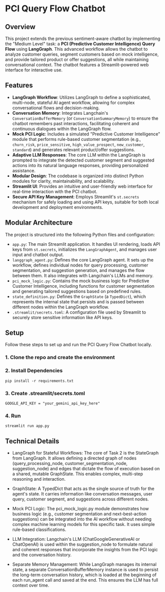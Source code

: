 # PCI Query Flow Chatbot 

## Overview

This project extends the previous sentiment-aware chatbot by implementing the "Medium Level" task: a **PCI (Predictive Customer Intelligence) Query Flow** using **LangGraph**. This advanced workflow allows the chatbot to analyze customer queries, segment customers based on mock intelligence, and provide tailored product or offer suggestions, all while maintaining conversational context. The chatbot features a Streamlit-powered web interface for interactive use.

## Features

* **LangGraph Workflow**: Utilizes LangGraph to define a sophisticated, multi-node, stateful AI agent workflow, allowing for complex conversational flows and decision-making.
* **Conversation Memory**: Integrates Langchain's `ConversationBufferMemory` (or `ConversationSummaryMemory`) to ensure the chatbot remembers past interactions, facilitating coherent and continuous dialogues within the LangGraph flow.
* **Mock PCI Logic**: Includes a simulated "Predictive Customer Intelligence" module that performs rule-based customer segmentation (e.g., `churn_risk`, `price_sensitive`, `high_value_prospect`, `new_customer`, `standard`) and generates relevant product/offer suggestions.
* **Adaptive LLM Responses**: The core LLM within the LangGraph is prompted to integrate the detected customer segment and suggested actions into its natural language responses, providing personalized assistance.
* **Modular Design**: The codebase is organized into distinct Python modules for clarity, maintainability, and scalability.
* **Streamlit UI**: Provides an intuitive and user-friendly web interface for real-time interaction with the PCI chatbot.
* **Secure API Key Management**: Employs Streamlit's `st.secrets` mechanism for safely loading and using API keys, suitable for both local development and deployment environments.

## Modular Architecture

The project is structured into the following Python files and configuration:

* `app.py`: The main Streamlit application. It handles UI rendering, loads API keys from `st.secrets`, initializes the `LangGraphAgent`, and manages user input and chatbot output.
* `langgraph_agent.py`: Defines the core LangGraph agent. It sets up the workflow, defines individual nodes for query processing, customer segmentation, and suggestion generation, and manages the flow between them. It also integrates with Langchain's LLMs and memory.
* `pci_mock_logic.py`: Contains the mock business logic for Predictive Customer Intelligence, including functions for customer segmentation and generating tailored suggestions based on predefined rules.
* `state_definition.py`: Defines the `GraphState` (a `TypedDict`), which represents the internal state that persists and is passed between different nodes within the LangGraph workflow.
* `.streamlit/secrets.toml`: A configuration file used by Streamlit to securely store sensitive information like API keys.

## Setup

Follow these steps to set up and run the PCI Query Flow Chatbot locally.
### 1. Clone the repo and create the environment
### 2. Install Dependencies
```pip install -r requirements.txt ```

### 3. Create .streamlit/secrets.toml
`GOOGLE_API_KEY = "your_gemini_api_key_here"`

### 4. Run
`streamlit run app.py`

## Technical Details
- LangGraph for Stateful Workflows: The core of Task 2 is the StateGraph from LangGraph. It allows defining a directed graph of nodes (query_processing_node, customer_segmentation_node, suggestion_node) and edges that dictate the flow of execution based on a shared, mutable GraphState. This enables complex, multi-step reasoning and interaction.

- GraphState: A TypedDict that acts as the single source of truth for the agent's state. It carries information like conversation messages, user query, customer segment, and suggestions across different nodes.

- Mock PCI Logic: The pci_mock_logic.py module demonstrates how business logic (e.g., customer segmentation and next-best-action suggestions) can be integrated into the AI workflow without needing complex machine learning models for this specific task. It uses simple rule-based classifications.

- LLM Integration: Langchain's LLM (ChatGoogleGenerativeAI or ChatOpenAI) is used within the suggestion_node to formulate natural and coherent responses that incorporate the insights from the PCI logic and the conversation history.

- Separate Memory Management: While LangGraph manages its internal state, a separate ConversationBufferMemory instance is used to persist the long-term conversation history, which is loaded at the beginning of each run_agent call and saved at the end. This ensures the LLM has full context over time.